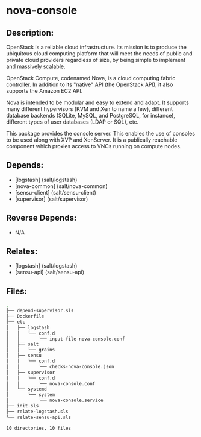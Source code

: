 # nova-console

## Description:

OpenStack is a reliable cloud infrastructure. Its mission is to produce the ubiquitous cloud computing platform that will meet the needs of public and private cloud providers regardless of size, by being simple to implement and massively scalable.

OpenStack Compute, codenamed Nova, is a cloud computing fabric controller. In addition to its "native" API (the OpenStack API), it also supports the Amazon EC2 API.

Nova is intended to be modular and easy to extend and adapt. It supports many different hypervisors (KVM and Xen to name a few), different database backends (SQLite, MySQL, and PostgreSQL, for instance), different types of user databases (LDAP or SQL), etc.

This package provides the console server.  This enables the use of consoles to be used along with XVP and XenServer.  It is a publically reachable component which proxies access to VNCs running on compute nodes.

## Depends:

  -  [logstash] (salt/logstash)
  -  [nova-common] (salt/nova-common)
  -  [sensu-client] (salt/sensu-client)
  -  [supervisor] (salt/supervisor)

## Reverse Depends:

  -  N/A

## Relates:

  -  [logstash] (salt/logstash)
  -  [sensu-api] (salt/sensu-api)

## Files:

```bash
.
├── depend-supervisor.sls
├── Dockerfile
├── etc
│   ├── logstash
│   │   └── conf.d
│   │       └── input-file-nova-console.conf
│   ├── salt
│   │   └── grains
│   ├── sensu
│   │   └── conf.d
│   │       └── checks-nova-console.json
│   ├── supervisor
│   │   └── conf.d
│   │       └── nova-console.conf
│   └── systemd
│       └── system
│           └── nova-console.service
├── init.sls
├── relate-logstash.sls
└── relate-sensu-api.sls

10 directories, 10 files
```
